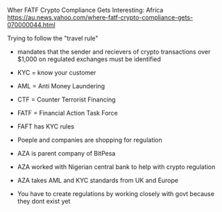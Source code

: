 Wher FATF Crypto Compliance Gets Interesting: Africa
https://au.news.yahoo.com/where-fatf-crypto-compliance-gets-070000044.html

Trying to follow the "travel rule"
  - mandates that the sender and recievers of crypto transactions over $1,000 on regulated exchanges must be identified

- KYC = know your customer
- AML = Anti Money Laundering
- CTF = Counter Terrorist Financing
- FATF = Financial Action Task Force
- FAFT has KYC rules


- Poeple and companies are shopping for regulation
- AZA is parent company of BitPesa
- AZA worked with Nigerian central bank to help with crypto regulation
- AZA takes AML and KYC standards from UK and Europe
- You have to create regulations by working closely with govt because they dont exist yet
